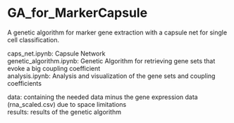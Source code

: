 # GA_for_MarkerCapsule
A genetic algorithm for marker gene extraction with a capsule net for single cell classification.

caps_net.ipynb: Capsule Network \
genetic_algorithm.ipynb: Genetic Algorithm for retrieving gene sets that evoke a big coupling coefficient\
analysis.ipynb: Analysis and visualization of the gene sets and coupling coefficients

data: containing the needed data minus the gene expression data (rna_scaled.csv) due to space limitations\
results: results of the genetic algorithm
